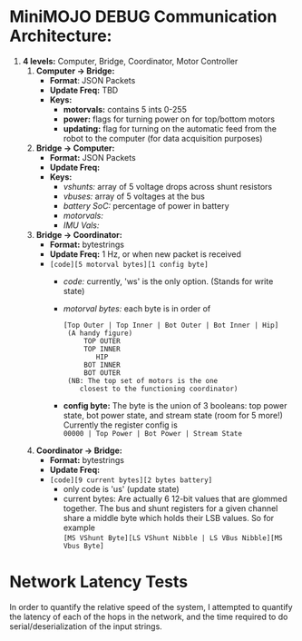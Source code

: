# MiniMOJO DEBUG Communication Architecture: 

 1. **4 levels:** Computer, Bridge, Coordinator, Motor Controller
	1. **Computer -> Bridge:**
		* **Format**: JSON Packets
		* **Update Freq:** TBD
		* **Keys:**
			* **motorvals:** contains 5 ints 0-255
			* **power:** flags for turning power on for top/bottom motors
			* **updating:** flag for turning on the automatic feed from the robot to the computer (for data acquisition purposes)
	2. **Bridge -> Computer:**
		* **Format:** JSON Packets
		* **Update Freq:**
		* **Keys:**
			* *vshunts:* array of 5 voltage drops across shunt resistors
			* *vbuses:* array of 5 voltages at the bus
			* *battery SoC:* percentage of power in battery
			* *motorvals:*
			* *IMU Vals:*
	3.	**Bridge -> Coordinator:**
		*	**Format:** bytestrings
		* 	**Update Freq:** 1 Hz, or when new packet is received
		*	`[code][5 motorval bytes][1 config byte]`
			* *code:* currently, 'ws' is the only option. (Stands for write state)
			* *motorval bytes:* each byte is in order of  

				``` 
				[Top Outer | Top Inner | Bot Outer | Bot Inner | Hip]  
				 (A handy figure)  
				     TOP OUTER  
				     TOP INNER  
				        HIP  
				     BOT INNER  
				     BOT OUTER  
				 (NB: The top set of motors is the one 
				 	closest to the functioning coordinator)
				```

			* **config byte:** The byte is the union of 3 booleans: top power state, bot power state, and stream state (room for 5 more!) Currently the register config is  
				`00000 | Top Power | Bot Power | Stream State`
	4. **Coordinator -> Bridge:**
		* **Format:** bytestrings
		* **Update Freq:**
		* `[code][9 current bytes][2 bytes battery]`	
			* only code is 'us' (update state)
			* current bytes: Are actually 6 12-bit values that are glommed together. The bus and shunt registers for a given channel share a middle byte which holds their LSB values. So for example  
			`[MS VShunt Byte][LS VShunt Nibble | LS VBus Nibble][MS Vbus Byte]`

# Network Latency Tests

In order to quantify the relative speed of the system, I attempted to quantify the latency of each of the hops in the network, and the time required to do serial/deserialization of the input strings.




